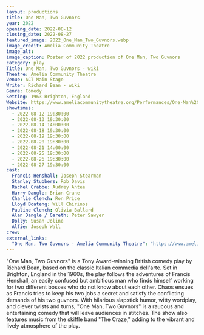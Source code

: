 ```yaml
---
layout: productions
title: One Man, Two Guvnors
year: 2022
opening_date: 2022-08-12
closing_date: 2022-08-27
featured_image: 2022_One_Man_Two_Guvnors.webp
image_credit: Amelia Community Theatre
image_alt: 
image_caption: Poster of 2022 production of One Man, Two Guvnors
category: play
Title: One Man, Two Guvnors - wiki
Theatre: Amelia Community Theatre
Venue: ACT Main Stage
Writer: Richard Bean - wiki
Genre: Comedy
Setting: 1963 Brighton, England
Website: https://www.ameliacommunitytheatre.org/Performances/One-Man%2C-Two-Guvnors
showtimes: 
  - 2022-08-12 19:30:00
  - 2022-08-13 19:30:00
  - 2022-08-14 14:00:00
  - 2022-08-18 19:30:00
  - 2022-08-19 19:30:00
  - 2022-08-20 19:30:00
  - 2022-08-21 14:00:00
  - 2022-08-25 19:30:00
  - 2022-08-26 19:30:00
  - 2022-08-27 19:30:00
cast:
  Francis Henshall: Joseph Stearman
  Stanley Stubbers: Rob Davis
  Rachel Crabbe: Audrey Antee
  Harry Dangle: Brian Crane
  Charlie Clench: Ron Price
  Lloyd Boateng: Will Chirinos
  Pauline Clench: Olivia Ballard
  Alan Dangle / Gareth: Peter Sawyer
  Dolly: Susan Joline
  Alfie: Joseph Wall
crew:
external_links:
  "One Man, Two Guvnors - Amelia Community Theatre": "https://www.ameliacommunitytheatre.org/Performances/One-Man%2C-Two-Guvnors"
---
```

"One Man, Two Guvnors" is a Tony Award-winning British comedy play by Richard Bean, based on the classic Italian commedia dell'arte. Set in Brighton, England in the 1960s, the play follows the adventures of Francis Henshall, an easily confused but ambitious man who finds himself working for two different bosses who do not know about each other. Chaos ensues as Francis tries to keep his two jobs a secret and satisfy the conflicting demands of his two guvnors. With hilarious slapstick humor, witty wordplay, and clever twists and turns, "One Man, Two Guvnors" is a raucous and entertaining comedy that will leave audiences in stitches. The show also features music from the skiffle band "The Craze," adding to the vibrant and lively atmosphere of the play.
